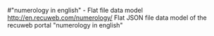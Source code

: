 #"numerology in english" - Flat file data model
http://en.recuweb.com/numerology/
Flat JSON file data model of the recuweb portal "numerology in english"
